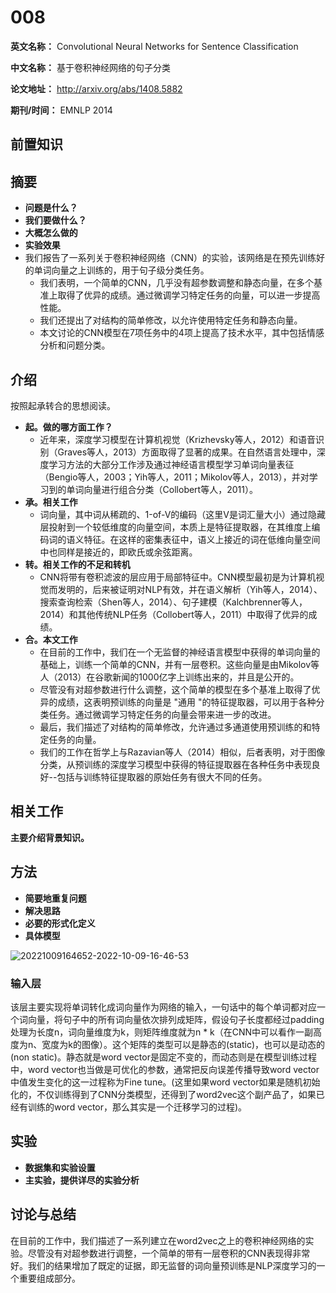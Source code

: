 # 008

**英文名称：** Convolutional Neural Networks for Sentence Classification

**中文名称：** 基于卷积神经网络的句子分类

**论文地址：** http://arxiv.org/abs/1408.5882

**期刊/时间：** EMNLP 2014

## 前置知识

## 摘要

- **问题是什么？**
- **我们要做什么？**
- **大概怎么做的**
- **实验效果**
- 我们报告了一系列关于卷积神经网络（CNN）的实验，该网络是在预先训练好的单词向量之上训练的，用于句子级分类任务。
  - 我们表明，一个简单的CNN，几乎没有超参数调整和静态向量，在多个基准上取得了优异的成绩。通过微调学习特定任务的向量，可以进一步提高性能。
  - 我们还提出了对结构的简单修改，以允许使用特定任务和静态向量。
  - 本文讨论的CNN模型在7项任务中的4项上提高了技术水平，其中包括情感分析和问题分类。

## 介绍

按照起承转合的思想阅读。
- **起。做的哪方面工作？**
  - 近年来，深度学习模型在计算机视觉（Krizhevsky等人，2012）和语音识别（Graves等人，2013）方面取得了显著的成果。在自然语言处理中，深度学习方法的大部分工作涉及通过神经语言模型学习单词向量表征（Bengio等人，2003；Yih等人，2011；Mikolov等人，2013），并对学习到的单词向量进行组合分类（Collobert等人，2011）。
- **承。相关工作**
  - 词向量，其中词从稀疏的、1-of-V的编码（这里V是词汇量大小）通过隐藏层投射到一个较低维度的向量空间，本质上是特征提取器，在其维度上编码词的语义特征。在这样的密集表征中，语义上接近的词在低维向量空间中也同样是接近的，即欧氏或余弦距离。
- **转。相关工作的不足和转机**
  - CNN将带有卷积滤波的层应用于局部特征中。CNN模型最初是为计算机视觉而发明的，后来被证明对NLP有效，并在语义解析（Yih等人，2014）、搜索查询检索（Shen等人，2014）、句子建模（Kalchbrenner等人，2014）和其他传统NLP任务（Collobert等人，2011）中取得了优异的成绩。
- **合。本文工作**
  - 在目前的工作中，我们在一个无监督的神经语言模型中获得的单词向量的基础上，训练一个简单的CNN，并有一层卷积。这些向量是由Mikolov等人（2013）在谷歌新闻的1000亿字上训练出来的，并且是公开的。
  - 尽管没有对超参数进行什么调整，这个简单的模型在多个基准上取得了优异的成绩，这表明预训练的向量是 "通用 "的特征提取器，可以用于各种分类任务。通过微调学习特定任务的向量会带来进一步的改进。
  - 最后，我们描述了对结构的简单修改，允许通过多通道使用预训练的和特定任务的向量。
  - 我们的工作在哲学上与Razavian等人（2014）相似，后者表明，对于图像分类，从预训练的深度学习模型中获得的特征提取器在各种任务中表现良好--包括与训练特征提取器的原始任务有很大不同的任务。


## 相关工作

**主要介绍背景知识。**

## 方法

- **简要地重复问题**
- **解决思路**
- **必要的形式化定义**
- **具体模型**

![20221009164652-2022-10-09-16-46-53](https://cdn.jsdelivr.net/gh/ironartisan/picRepo/20221009164652-2022-10-09-16-46-53.png)

### 输入层

该层主要实现将单词转化成词向量作为网络的输入，一句话中的每个单词都对应一个词向量，将句子中的所有词向量依次排列成矩阵，假设句子长度都经过padding处理为长度n，词向量维度为k，则矩阵维度就为n * k（在CNN中可以看作一副高度为n、宽度为k的图像）。这个矩阵的类型可以是静态的(static)，也可以是动态的(non static)。静态就是word vector是固定不变的，而动态则是在模型训练过程中，word vector也当做是可优化的参数，通常把反向误差传播导致word vector中值发生变化的这一过程称为Fine tune。(这里如果word vector如果是随机初始化的，不仅训练得到了CNN分类模型，还得到了word2vec这个副产品了，如果已经有训练的word vector，那么其实是一个迁移学习的过程)。



## 实验

- **数据集和实验设置**
- **主实验，提供详尽的实验分析**


## 讨论与总结
在目前的工作中，我们描述了一系列建立在word2vec之上的卷积神经网络的实验。尽管没有对超参数进行调整，一个简单的带有一层卷积的CNN表现得非常好。我们的结果增加了既定的证据，即无监督的词向量预训练是NLP深度学习的一个重要组成部分。


